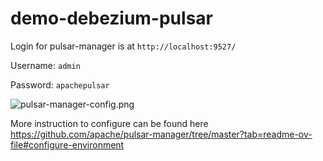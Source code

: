# demo-debezium-pulsar

Login for pulsar-manager is at `http://localhost:9527/`

Username: `admin`

Password: `apachepulsar`

![pulsar-manager-config.png](demo/pics/pulsar-manager-config.png)

More instruction to configure can be found here
https://github.com/apache/pulsar-manager/tree/master?tab=readme-ov-file#configure-environment
